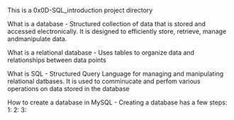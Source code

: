 This is a 0x0D-SQL_introduction project directory

What is a database - Structured collection of data that is stored and accessed electronically. It is designed to efficiently store, retrieve, manage andmanipulate data.

What is a relational database - Uses tables to organize data and relationships between data points

What is SQL - Structured Query Language for managing and manipulating relational datbases. It is used to comminucate and perfom various operations on data stored in the database

How to create a database in MySQL - Creating a database has a few steps:
    1:
    2:
    3: